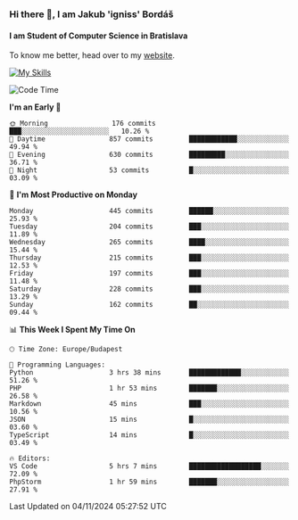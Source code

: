 ### Hi there 👋, I am Jakub 'igniss' Bordáš

#### I am Student of Computer Science in Bratislava
To know me better, head over to my [website](https://bordas.sk).

[![My Skills](https://skillicons.dev/icons?i=js,html,css,figma,svelte,java,kotlin,python,postgresql,typescript,nest,nodejs)](https://bordas.sk)


<!--START_SECTION:waka-->
![Code Time](http://img.shields.io/badge/Code%20Time-1%2C559%20hrs%209%20mins-blue)

**I'm an Early 🐤** 

```text
🌞 Morning                176 commits         ███░░░░░░░░░░░░░░░░░░░░░░   10.26 % 
🌆 Daytime                857 commits         ████████████░░░░░░░░░░░░░   49.94 % 
🌃 Evening                630 commits         █████████░░░░░░░░░░░░░░░░   36.71 % 
🌙 Night                  53 commits          █░░░░░░░░░░░░░░░░░░░░░░░░   03.09 % 
```
📅 **I'm Most Productive on Monday** 

```text
Monday                   445 commits         ██████░░░░░░░░░░░░░░░░░░░   25.93 % 
Tuesday                  204 commits         ███░░░░░░░░░░░░░░░░░░░░░░   11.89 % 
Wednesday                265 commits         ████░░░░░░░░░░░░░░░░░░░░░   15.44 % 
Thursday                 215 commits         ███░░░░░░░░░░░░░░░░░░░░░░   12.53 % 
Friday                   197 commits         ███░░░░░░░░░░░░░░░░░░░░░░   11.48 % 
Saturday                 228 commits         ███░░░░░░░░░░░░░░░░░░░░░░   13.29 % 
Sunday                   162 commits         ██░░░░░░░░░░░░░░░░░░░░░░░   09.44 % 
```


📊 **This Week I Spent My Time On** 

```text
🕑︎ Time Zone: Europe/Budapest

💬 Programming Languages: 
Python                   3 hrs 38 mins       █████████████░░░░░░░░░░░░   51.26 % 
PHP                      1 hr 53 mins        ███████░░░░░░░░░░░░░░░░░░   26.58 % 
Markdown                 45 mins             ███░░░░░░░░░░░░░░░░░░░░░░   10.56 % 
JSON                     15 mins             █░░░░░░░░░░░░░░░░░░░░░░░░   03.60 % 
TypeScript               14 mins             █░░░░░░░░░░░░░░░░░░░░░░░░   03.49 % 

🔥 Editors: 
VS Code                  5 hrs 7 mins        ██████████████████░░░░░░░   72.09 % 
PhpStorm                 1 hr 59 mins        ███████░░░░░░░░░░░░░░░░░░   27.91 % 
```


 Last Updated on 04/11/2024 05:27:52 UTC
<!--END_SECTION:waka-->
